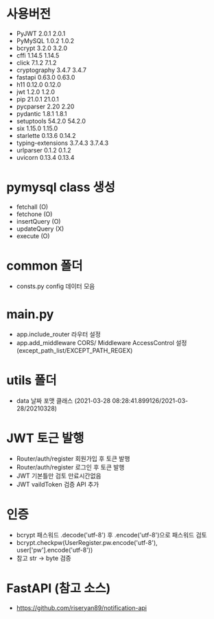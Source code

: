 # 사용버전
- PyJWT	2.0.1	2.0.1
- PyMySQL	1.0.2	1.0.2
- bcrypt	3.2.0	3.2.0
- cffi	1.14.5	1.14.5
- click	7.1.2	7.1.2
- cryptography	3.4.7	3.4.7
- fastapi	0.63.0	0.63.0
- h11	0.12.0	0.12.0
- jwt	1.2.0	1.2.0
- pip	21.0.1	21.0.1
- pycparser	2.20	2.20
- pydantic	1.8.1	1.8.1
- setuptools	54.2.0	54.2.0
- six	1.15.0	1.15.0
- starlette	0.13.6	0.14.2
- typing-extensions	3.7.4.3	3.7.4.3
- urlparser	0.1.2	0.1.2
- uvicorn	0.13.4	0.13.4

# pymysql class 생성  
- fetchall (O)
- fetchone (O)
- insertQuery (O)
- updateQuery (X)
- execute (O)

# common 폴더
- consts.py config 데이터 모음 

# main.py
- app.include_router 라우터 설정 
- app.add_middleware CORS/ Middleware AccessControl 설정 (except_path_list/EXCEPT_PATH_REGEX) 

# utils 폴더 
- data 날짜 포맷 클래스 (2021-03-28 08:28:41.899126/2021-03-28/20210328)

# JWT 토근 발행
- Router/auth/register 회원가입 후 토큰 발행 
- Router/auth/register 로그인 후 토큰 발행
- JWT 기본틀만 검토 만료시간없음 
- JWT vaildToken 검증 API 추가

# 인증 
- bcrypt 패스워드 .decode('utf-8') 후 .encode('utf-8')으로 패스워드 검토 
- bcrypt.checkpw(UserRegister.pw.encode('utf-8'), user['pw'].encode('utf-8')) 
- 참고 str -> byte 검증 
 
# FastAPI (참고 소스) 
- https://github.com/riseryan89/notification-api

